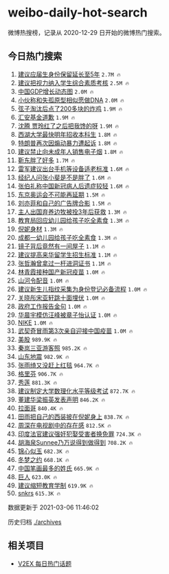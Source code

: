 # weibo-daily-hot-search

微博热搜榜，记录从 2020-12-29 日开始的微博热门搜索。

## 今日热门搜索

<!-- BEGIN -->

1. [建议应届生身份保留延长至5年](https://s.weibo.com/weibo?q=%23%E5%BB%BA%E8%AE%AE%E5%BA%94%E5%B1%8A%E7%94%9F%E8%BA%AB%E4%BB%BD%E4%BF%9D%E7%95%99%E5%BB%B6%E9%95%BF%E8%87%B35%E5%B9%B4%23&Refer=top) `2.7M 🔥`
1. [建议把视力纳入学生综合素质考核](https://s.weibo.com/weibo?q=%23%E5%BB%BA%E8%AE%AE%E6%8A%8A%E8%A7%86%E5%8A%9B%E7%BA%B3%E5%85%A5%E5%AD%A6%E7%94%9F%E7%BB%BC%E5%90%88%E7%B4%A0%E8%B4%A8%E8%80%83%E6%A0%B8%23&Refer=top) `2.5M 🔥`
1. [中国GDP增长动态图](https://s.weibo.com/weibo?q=%23%E4%B8%AD%E5%9B%BDGDP%E5%A2%9E%E9%95%BF%E5%8A%A8%E6%80%81%E5%9B%BE%23&Refer=top) `2.0M 🔥`
1. [小伙称和失孤原型相似愿做DNA](https://s.weibo.com/weibo?q=%E5%B0%8F%E4%BC%99%E7%A7%B0%E5%92%8C%E5%A4%B1%E5%AD%A4%E5%8E%9F%E5%9E%8B%E7%9B%B8%E4%BC%BC%E6%84%BF%E5%81%9ADNA&Refer=top) `2.0M 🔥`
1. [弦子淘汰后点了200多块的炸鸡](https://s.weibo.com/weibo?q=%E5%BC%A6%E5%AD%90%E6%B7%98%E6%B1%B0%E5%90%8E%E7%82%B9%E4%BA%86200%E5%A4%9A%E5%9D%97%E7%9A%84%E7%82%B8%E9%B8%A1&Refer=top) `1.9M 🔥`
1. [汇安基金道歉](https://s.weibo.com/weibo?q=%23%E6%B1%87%E5%AE%89%E5%9F%BA%E9%87%91%E9%81%93%E6%AD%89%23&Refer=top) `1.9M 🔥`
1. [沈腾 贾玲红了之后把我馋的呀](https://s.weibo.com/weibo?q=%E6%B2%88%E8%85%BE%20%E8%B4%BE%E7%8E%B2%E7%BA%A2%E4%BA%86%E4%B9%8B%E5%90%8E%E6%8A%8A%E6%88%91%E9%A6%8B%E7%9A%84%E5%91%80&Refer=top) `1.9M 🔥`
1. [西湖大学最快明年招收本科生](https://s.weibo.com/weibo?q=%23%E8%A5%BF%E6%B9%96%E5%A4%A7%E5%AD%A6%E6%9C%80%E5%BF%AB%E6%98%8E%E5%B9%B4%E6%8B%9B%E6%94%B6%E6%9C%AC%E7%A7%91%E7%94%9F%23&Refer=top) `1.8M 🔥`
1. [特朗普再次因煽动暴力遭起诉](https://s.weibo.com/weibo?q=%23%E7%89%B9%E6%9C%97%E6%99%AE%E5%86%8D%E6%AC%A1%E5%9B%A0%E7%85%BD%E5%8A%A8%E6%9A%B4%E5%8A%9B%E9%81%AD%E8%B5%B7%E8%AF%89%23&Refer=top) `1.8M 🔥`
1. [建议禁止向未成年人销售电子烟](https://s.weibo.com/weibo?q=%23%E5%BB%BA%E8%AE%AE%E7%A6%81%E6%AD%A2%E5%90%91%E6%9C%AA%E6%88%90%E5%B9%B4%E4%BA%BA%E9%94%80%E5%94%AE%E7%94%B5%E5%AD%90%E7%83%9F%23&Refer=top) `1.8M 🔥`
1. [靳东胖了好多](https://s.weibo.com/weibo?q=%E9%9D%B3%E4%B8%9C%E8%83%96%E4%BA%86%E5%A5%BD%E5%A4%9A&Refer=top) `1.7M 🔥`
1. [雷军建议出台手机等设备适老标准](https://s.weibo.com/weibo?q=%23%E9%9B%B7%E5%86%9B%E5%BB%BA%E8%AE%AE%E5%87%BA%E5%8F%B0%E6%89%8B%E6%9C%BA%E7%AD%89%E8%AE%BE%E5%A4%87%E9%80%82%E8%80%81%E6%A0%87%E5%87%86%23&Refer=top) `1.6M 🔥`
1. [经纪人问张小斐是不是胖了](https://s.weibo.com/weibo?q=%E7%BB%8F%E7%BA%AA%E4%BA%BA%E9%97%AE%E5%BC%A0%E5%B0%8F%E6%96%90%E6%98%AF%E4%B8%8D%E6%98%AF%E8%83%96%E4%BA%86&Refer=top) `1.6M 🔥`
1. [张伯礼称中国新冠病人后遗症较轻](https://s.weibo.com/weibo?q=%23%E5%BC%A0%E4%BC%AF%E7%A4%BC%E7%A7%B0%E4%B8%AD%E5%9B%BD%E6%96%B0%E5%86%A0%E7%97%85%E4%BA%BA%E5%90%8E%E9%81%97%E7%97%87%E8%BE%83%E8%BD%BB%23&Refer=top) `1.6M 🔥`
1. [东京奥运会不可能再延期](https://s.weibo.com/weibo?q=%23%E4%B8%9C%E4%BA%AC%E5%A5%A5%E8%BF%90%E4%BC%9A%E4%B8%8D%E5%8F%AF%E8%83%BD%E5%86%8D%E5%BB%B6%E6%9C%9F%23&Refer=top) `1.5M 🔥`
1. [刘亦菲和自己的广告牌合影](https://s.weibo.com/weibo?q=%23%E5%88%98%E4%BA%A6%E8%8F%B2%E5%92%8C%E8%87%AA%E5%B7%B1%E7%9A%84%E5%B9%BF%E5%91%8A%E7%89%8C%E5%90%88%E5%BD%B1%23&Refer=top) `1.5M 🔥`
1. [主人出国弃养边牧被拴3年后获救](https://s.weibo.com/weibo?q=%23%E4%B8%BB%E4%BA%BA%E5%87%BA%E5%9B%BD%E5%BC%83%E5%85%BB%E8%BE%B9%E7%89%A7%E8%A2%AB%E6%8B%B43%E5%B9%B4%E5%90%8E%E8%8E%B7%E6%95%91%23&Refer=top) `1.3M 🔥`
1. [教育局回应幼儿园给孩子吃全素食](https://s.weibo.com/weibo?q=%E6%95%99%E8%82%B2%E5%B1%80%E5%9B%9E%E5%BA%94%E5%B9%BC%E5%84%BF%E5%9B%AD%E7%BB%99%E5%AD%A9%E5%AD%90%E5%90%83%E5%85%A8%E7%B4%A0%E9%A3%9F&Refer=top) `1.3M 🔥`
1. [倪妮身材](https://s.weibo.com/weibo?q=%23%E5%80%AA%E5%A6%AE%E8%BA%AB%E6%9D%90%23&Refer=top) `1.3M 🔥`
1. [成都一幼儿园给孩子吃全素食](https://s.weibo.com/weibo?q=%E6%88%90%E9%83%BD%E4%B8%80%E5%B9%BC%E5%84%BF%E5%9B%AD%E7%BB%99%E5%AD%A9%E5%AD%90%E5%90%83%E5%85%A8%E7%B4%A0%E9%A3%9F&Refer=top) `1.3M 🔥`
1. [镜子背后竟然有一间屋子](https://s.weibo.com/weibo?q=%23%E9%95%9C%E5%AD%90%E8%83%8C%E5%90%8E%E7%AB%9F%E7%84%B6%E6%9C%89%E4%B8%80%E9%97%B4%E5%B1%8B%E5%AD%90%23&Refer=top) `1.1M 🔥`
1. [建议提高来华留学生招生标准](https://s.weibo.com/weibo?q=%23%E5%BB%BA%E8%AE%AE%E6%8F%90%E9%AB%98%E6%9D%A5%E5%8D%8E%E7%95%99%E5%AD%A6%E7%94%9F%E6%8B%9B%E7%94%9F%E6%A0%87%E5%87%86%23&Refer=top) `1.1M 🔥`
1. [张哲瀚曾拿过一杆进洞证书](https://s.weibo.com/weibo?q=%23%E5%BC%A0%E5%93%B2%E7%80%9A%E6%9B%BE%E6%8B%BF%E8%BF%87%E4%B8%80%E6%9D%86%E8%BF%9B%E6%B4%9E%E8%AF%81%E4%B9%A6%23&Refer=top) `1.1M 🔥`
1. [林青霞接种国产新冠疫苗](https://s.weibo.com/weibo?q=%E6%9E%97%E9%9D%92%E9%9C%9E%E6%8E%A5%E7%A7%8D%E5%9B%BD%E4%BA%A7%E6%96%B0%E5%86%A0%E7%96%AB%E8%8B%97&Refer=top) `1.0M 🔥`
1. [山河令配音](https://s.weibo.com/weibo?q=%E5%B1%B1%E6%B2%B3%E4%BB%A4%E9%85%8D%E9%9F%B3&Refer=top) `1.0M 🔥`
1. [建议新生儿指纹采集为身份登记必备流程](https://s.weibo.com/weibo?q=%23%E5%BB%BA%E8%AE%AE%E6%96%B0%E7%94%9F%E5%84%BF%E6%8C%87%E7%BA%B9%E9%87%87%E9%9B%86%E4%B8%BA%E8%BA%AB%E4%BB%BD%E7%99%BB%E8%AE%B0%E5%BF%85%E5%A4%87%E6%B5%81%E7%A8%8B%23&Refer=top) `1.0M 🔥`
1. [关晓彤宋亚轩跳十面埋伏](https://s.weibo.com/weibo?q=%23%E5%85%B3%E6%99%93%E5%BD%A4%E5%AE%8B%E4%BA%9A%E8%BD%A9%E8%B7%B3%E5%8D%81%E9%9D%A2%E5%9F%8B%E4%BC%8F%23&Refer=top) `1.0M 🔥`
1. [政府工作报告金句](https://s.weibo.com/weibo?q=%23%E6%94%BF%E5%BA%9C%E5%B7%A5%E4%BD%9C%E6%8A%A5%E5%91%8A%E9%87%91%E5%8F%A5%23&Refer=top) `1.0M 🔥`
1. [华晨宇模仿汪峰被章子怡认证](https://s.weibo.com/weibo?q=%23%E5%8D%8E%E6%99%A8%E5%AE%87%E6%A8%A1%E4%BB%BF%E6%B1%AA%E5%B3%B0%E8%A2%AB%E7%AB%A0%E5%AD%90%E6%80%A1%E8%AE%A4%E8%AF%81%23&Refer=top) `1.0M 🔥`
1. [NIKE](https://s.weibo.com/weibo?q=NIKE&Refer=top) `1.0M 🔥`
1. [武契奇冒雨第3次亲自迎接中国疫苗](https://s.weibo.com/weibo?q=%23%E6%AD%A6%E5%A5%91%E5%A5%87%E5%86%92%E9%9B%A8%E7%AC%AC3%E6%AC%A1%E4%BA%B2%E8%87%AA%E8%BF%8E%E6%8E%A5%E4%B8%AD%E5%9B%BD%E7%96%AB%E8%8B%97%23&Refer=top) `1.0M 🔥`
1. [美股](https://s.weibo.com/weibo?q=%E7%BE%8E%E8%82%A1&Refer=top) `989.9K 🔥`
1. [秦岚三亚游客照](https://s.weibo.com/weibo?q=%23%E7%A7%A6%E5%B2%9A%E4%B8%89%E4%BA%9A%E6%B8%B8%E5%AE%A2%E7%85%A7%23&Refer=top) `985.2K 🔥`
1. [山东地震](https://s.weibo.com/weibo?q=%23%E5%B1%B1%E4%B8%9C%E5%9C%B0%E9%9C%87%23&Refer=top) `982.9K 🔥`
1. [张雨绮又没赶上红毯](https://s.weibo.com/weibo?q=%23%E5%BC%A0%E9%9B%A8%E7%BB%AE%E5%8F%88%E6%B2%A1%E8%B5%B6%E4%B8%8A%E7%BA%A2%E6%AF%AF%23&Refer=top) `964.7K 🔥`
1. [格里芬](https://s.weibo.com/weibo?q=%E6%A0%BC%E9%87%8C%E8%8A%AC&Refer=top) `906.7K 🔥`
1. [秀莲](https://s.weibo.com/weibo?q=%E7%A7%80%E8%8E%B2&Refer=top) `881.3K 🔥`
1. [建议制定大学数理化水平等级考试](https://s.weibo.com/weibo?q=%23%E5%BB%BA%E8%AE%AE%E5%88%B6%E5%AE%9A%E5%A4%A7%E5%AD%A6%E6%95%B0%E7%90%86%E5%8C%96%E6%B0%B4%E5%B9%B3%E7%AD%89%E7%BA%A7%E8%80%83%E8%AF%95%23&Refer=top) `872.7K 🔥`
1. [董建华梁振英发表声明](https://s.weibo.com/weibo?q=%23%E8%91%A3%E5%BB%BA%E5%8D%8E%E6%A2%81%E6%8C%AF%E8%8B%B1%E5%8F%91%E8%A1%A8%E5%A3%B0%E6%98%8E%23&Refer=top) `846.2K 🔥`
1. [拉面哥](https://s.weibo.com/weibo?q=%E6%8B%89%E9%9D%A2%E5%93%A5&Refer=top) `840.4K 🔥`
1. [田雨把自己的西装披在倪妮身上](https://s.weibo.com/weibo?q=%23%E7%94%B0%E9%9B%A8%E6%8A%8A%E8%87%AA%E5%B7%B1%E7%9A%84%E8%A5%BF%E8%A3%85%E6%8A%AB%E5%9C%A8%E5%80%AA%E5%A6%AE%E8%BA%AB%E4%B8%8A%23&Refer=top) `838.7K 🔥`
1. [周深在电视剧中的存在感](https://s.weibo.com/weibo?q=%23%E5%91%A8%E6%B7%B1%E5%9C%A8%E7%94%B5%E8%A7%86%E5%89%A7%E4%B8%AD%E7%9A%84%E5%AD%98%E5%9C%A8%E6%84%9F%23&Refer=top) `812.5K 🔥`
1. [印度法官建议强奸犯娶受害者换免罪](https://s.weibo.com/weibo?q=%E5%8D%B0%E5%BA%A6%E6%B3%95%E5%AE%98%E5%BB%BA%E8%AE%AE%E5%BC%BA%E5%A5%B8%E7%8A%AF%E5%A8%B6%E5%8F%97%E5%AE%B3%E8%80%85%E6%8D%A2%E5%85%8D%E7%BD%AA&Refer=top) `724.3K 🔥`
1. [胡海泉Sunnee乃万说得到做得到](https://s.weibo.com/weibo?q=%23%E8%83%A1%E6%B5%B7%E6%B3%89Sunnee%E4%B9%83%E4%B8%87%E8%AF%B4%E5%BE%97%E5%88%B0%E5%81%9A%E5%BE%97%E5%88%B0%23&Refer=top) `708.2K 🔥`
1. [锦心似玉](https://s.weibo.com/weibo?q=%23%E9%94%A6%E5%BF%83%E4%BC%BC%E7%8E%89%23&Refer=top) `682.3K 🔥`
1. [冬梦之约](https://s.weibo.com/weibo?q=%E5%86%AC%E6%A2%A6%E4%B9%8B%E7%BA%A6&Refer=top) `668.1K 🔥`
1. [中国笔画最多的姓氏](https://s.weibo.com/weibo?q=%E4%B8%AD%E5%9B%BD%E7%AC%94%E7%94%BB%E6%9C%80%E5%A4%9A%E7%9A%84%E5%A7%93%E6%B0%8F&Refer=top) `665.9K 🔥`
1. [巨人](https://s.weibo.com/weibo?q=%E5%B7%A8%E4%BA%BA&Refer=top) `623.0K 🔥`
1. [建议缩短教育学制](https://s.weibo.com/weibo?q=%23%E5%BB%BA%E8%AE%AE%E7%BC%A9%E7%9F%AD%E6%95%99%E8%82%B2%E5%AD%A6%E5%88%B6%23&Refer=top) `619.9K 🔥`
1. [snkrs](https://s.weibo.com/weibo?q=snkrs&Refer=top) `615.3K 🔥`

数据更新于 2021-03-06 11:46:02

<!-- END -->

历史归档 [./archives](./archives)

## 相关项目

- [V2EX 每日热门话题](https://github.com/boojack/v2ex-daily-hot-topic)
